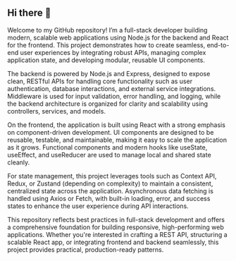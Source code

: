 ## Hi there 👋

Welcome to my GitHub repository! I’m a full-stack developer building modern, scalable web applications using Node.js for the backend and React for the frontend. This project demonstrates how to create seamless, end-to-end user experiences by integrating robust APIs, managing complex application state, and developing modular, reusable UI components.

The backend is powered by Node.js and Express, designed to expose clean, RESTful APIs for handling core functionality such as user authentication, database interactions, and external service integrations. Middleware is used for input validation, error handling, and logging, while the backend architecture is organized for clarity and scalability using controllers, services, and models.

On the frontend, the application is built using React with a strong emphasis on component-driven development. UI components are designed to be reusable, testable, and maintainable, making it easy to scale the application as it grows. Functional components and modern hooks like useState, useEffect, and useReducer are used to manage local and shared state cleanly.

For state management, this project leverages tools such as Context API, Redux, or Zustand (depending on complexity) to maintain a consistent, centralized state across the application. Asynchronous data fetching is handled using Axios or Fetch, with built-in loading, error, and success states to enhance the user experience during API interactions.

This repository reflects best practices in full-stack development and offers a comprehensive foundation for building responsive, high-performing web applications. Whether you're interested in crafting a REST API, structuring a scalable React app, or integrating frontend and backend seamlessly, this project provides practical, production-ready patterns.
